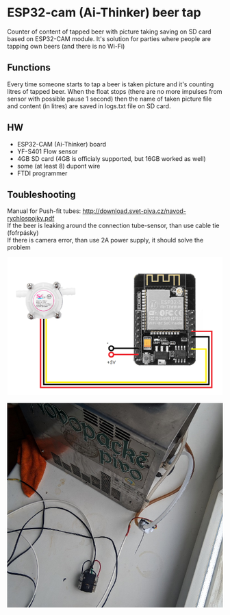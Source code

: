 # ESP32-cam (Ai-Thinker) beer tap
Counter of content of tapped beer with picture taking saving on SD card based on ESP32-CAM module.
It's solution for parties where people are tapping own beers (and there is no Wi-Fi)

## Functions
Every time someone starts to tap a beer is taken picture and it's counting litres of tapped beer. When the float stops (there are no more impulses from sensor with possible pause 1 second) then the name of taken picture file and content (in litres) are saved in logs.txt file on SD card. 

## HW
* ESP32-CAM (Ai-Thinker) board
* YF-S401 Flow sensor
* 4GB SD card (4GB is officialy supported, but 16GB worked as well)
* some (at least 8) dupont wire 
* FTDI programmer

## Toubleshooting
Manual for Push-fit tubes: http://download.svet-piva.cz/navod-rychlospojky.pdf  
If the beer is leaking around the connection tube-sensor, than use cable tie (fofrpásky)  
If there is camera error, than use 2A power supply, it should solve the problem

![how to connect flow sensor](https://raw.githubusercontent.com/Wixi18/esp32-cam-beer-tap/master/howToConnectFlowSensor.png)

![in action](https://raw.githubusercontent.com/Wixi18/esp32-cam-beer-tap/master/esp32_cam_inAction.jpg)

